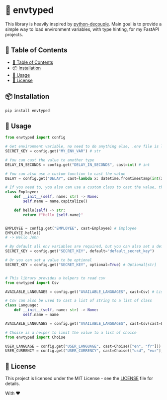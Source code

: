 # 🦕 envtyped

This library is heavily inspired by [python-decouple](https://github.com/HBNetwork/python-decouple). Main goal is to provide a simple way to load environment variables, with type hinting, for my FastAPI projects.

## 📝 Table of Contents

- [📝 Table of Contents](#-table-of-contents)
- [📦 Installation](#-installation)
- [🚀 Usage](#-usage)
- [📝 License](#-license)

## 📦 Installation

```bash
pip install envtyped
```

## 🚀 Usage

```python
from envtyped import config

# Get environment variable, no need to do anything else, .env file is lazy loaded
SECRET_KEY = config.get("MY_ENV_VAR") # str

# You can cast the value to another type
DELAY_IN_SECONDS = config.get("DELAY_IN_SECONDS", cast=int) # int

# You can also use a custom function to cast the value
DELAY = config.get("DELAY", cast=lambda x: datetime.fromtimestamp(int(x))) # datetime

# If you need to, you also can use a custom class to cast the value, that can be constructed from a string
class Employee:
    def __init__(self, name: str) -> None:
        self.name = name.capitalize()

    def hello(self) -> str:
        return f"Hello {self.name}"


EMPLOYEE = config.get("EMPLOYEE", cast=Employee) # Employee
EMPLOYEE.hello()
# -> Hello John

# By default all env variables are required, but you can also set a default value
SECRET_KEY = config.get("SECRET_KEY", default="default_secret_key")

# Or you can set a value to be optional
SECRET_KEY = config.get("SECRET_KEY", optional=True) # Optional[str]


# This library provides a helpers to read csv 
from envtyped import Csv

AVAILABLE_LANGUAGES = config.get("AVAILABLE_LANGUAGES", cast=Csv) # List[str]

# Csv can also be used to cast a list of string to a list of class
class Language:
    def __init__(self, name: str) -> None:
        self.name = name

AVAILABLE_LANGUAGES = config.get("AVAILABLE_LANGUAGES", cast=Csv(cast=Language)) # List[Language]

# Choise is a helper to limit the value to a list of choice
from envtyped import Choise

USER_LANGUAGE = config.get("USER_LANGUAGE", cast=Choise(["en", "fr"])) # str
USER_CURRENCY = config.get("USER_CURRENCY", cast=Choise(["usd", "eur"], default="usd")) # str


```

## 📝 License

This project is licensed under the MIT License - see the [LICENSE](LICENSE) file for details.

With ❤️ 

